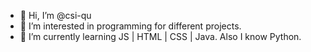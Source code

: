 - 👋 Hi, I’m @csi-qu
- 👀 I’m interested in programming for different projects.
- 🌱 I’m currently learning JS | HTML | CSS | Java. Also I know Python.

<!---
csi-qu/csi-qu is a ✨ special ✨ repository because its `README.md` (this file) appears on your GitHub profile.
You can click the Preview link to take a look at your changes.
--->
